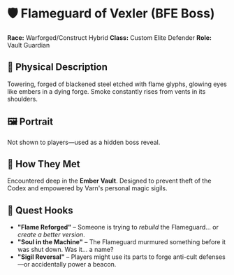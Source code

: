 # 🛡️ Flameguard of Vexler (BFE Boss)

**Race:** Warforged/Construct Hybrid
**Class:** Custom Elite Defender
**Role:** Vault Guardian

## 🔹 Physical Description

Towering, forged of blackened steel etched with flame glyphs, glowing eyes like embers in a dying forge. Smoke constantly rises from vents in its shoulders.

## 🖼️ Portrait

Not shown to players—used as a hidden boss reveal.

## 🔹 How They Met

Encountered deep in the **Ember Vault**. Designed to prevent theft of the Codex and empowered by Varn's personal magic sigils.

## 🔹 Quest Hooks

* **"Flame Reforged"** – Someone is trying to *rebuild* the Flameguard… or *create a better version*.
* **"Soul in the Machine"** – The Flameguard murmured something before it was shut down. Was it… a name?
* **"Sigil Reversal"** – Players might use its parts to forge anti-cult defenses—or accidentally power a beacon.